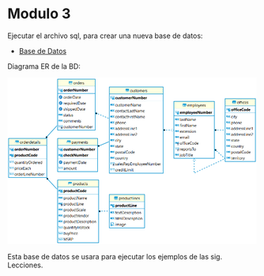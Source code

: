 # Modulo 3

Ejecutar el archivo sql, para crear una nueva base de datos:

- [Base de Datos](mysqlsampledatabase.sql)

Diagrama ER de la BD:

![](https://raw.githubusercontent.com/mayracmg/playground-sql-facilito/master/markdowns/ER2.png)

Esta base de datos se usara para ejecutar los ejemplos de las sig. Lecciones.